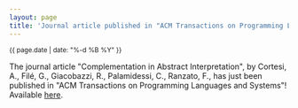 ```yaml
---
layout: page
title: 'Journal article published in "ACM Transactions on Programming Languages and Systems"!'
---
```


<small>{{ page.date | date: "%-d %B %Y" }}</small>

The journal article "Complementation in Abstract Interpretation", by Cortesi, A., Filé, G., Giacobazzi, R., Palamidessi, C., Ranzato, F., has just been published in "ACM Transactions on Programming Languages and Systems"! Available [here](https://doi.org/10.1145/239912.239914).
